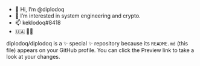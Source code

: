 - 👋 Hi, I’m @diplodoq
- 👀 I’m interested in  system engineering and crypto.
- 📫 keklodoq#8418
- 🇺🇦 ✊🏻


diplodoq/diplodoq is a ✨ special ✨ repository because its `README.md` (this file) appears on your GitHub profile.
You can click the Preview link to take a look at your changes.

